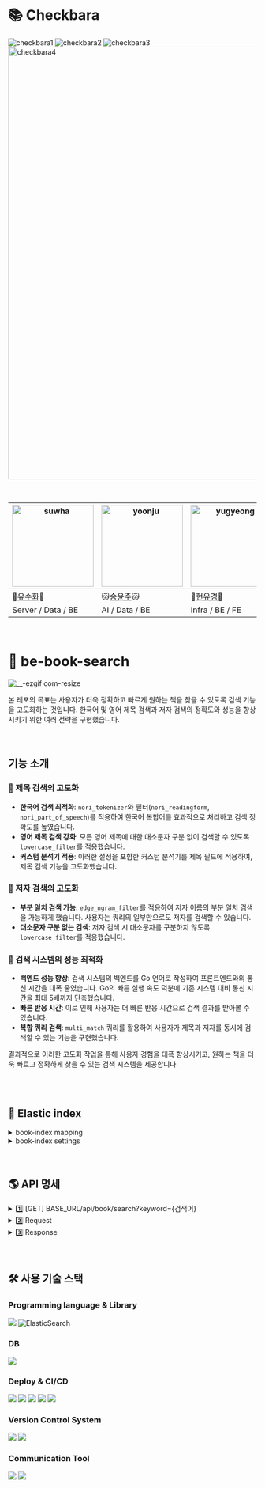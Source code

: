 # 📚 Checkbara
![checkbara1](https://github.com/COFFEE-BARA/be-library-stock/assets/72396865/5a3da8b6-009d-40f5-a3f8-a1561df83631)
![checkbara2](https://github.com/COFFEE-BARA/be-library-stock/assets/72396865/eeef4f87-fb54-471b-bbba-2f9fac767823)
![checkbara3](https://github.com/COFFEE-BARA/be-library-stock/assets/72396865/3a8da5c0-19ee-4251-9161-96a835ce0b3f)
<img width="875" alt="checkbara4" src="https://github.com/COFFEE-BARA/be-library-stock/assets/72396865/fe97f585-7be6-4810-bc0a-f3c331ce9c39">

<br/>

| <img width="165" alt="suwha" src="https://github.com/COFFEE-BARA/be-bookstore-stock/assets/72396865/19e01fac-5384-4ec7-98f1-9e1e613429b4"> | <img width="165" alt="yoonju" src="https://github.com/COFFEE-BARA/be-bookstore-stock/assets/72396865/fb0a14c6-2d02-4105-962e-4565663817cc"> | <img width="165" alt="yugyeong" src="https://github.com/COFFEE-BARA/be-bookstore-stock/assets/72396865/90b7268d-92e5-43d1-9da8-ae48afd9e8c1"> | <img width="165" alt="dayeon" src="https://github.com/COFFEE-BARA/be-bookstore-stock/assets/72396865/f19e65e6-0856-4b6a-a355-993ce83ddcb7"> |
| --- | --- | --- | --- |
| 🐼[유수화](https://github.com/YuSuhwa-ve)🐼 | 🐱[송윤주](https://github.com/raminicano)🐱 | 🐶[현유경](https://github.com/yugyeongh)🐶 | 🐤[양다연](https://github.com/dayeon1201)🐤 |
| Server / Data / BE | AI / Data / BE | Infra / BE / FE | BE / FE |

<br/>


# 🔎 be-book-search
![__-ezgif com-resize](https://github.com/COFFEE-BARA/crawler-kyobo-isbn/assets/65851554/699d09a6-8691-4ca0-bab5-575340a3c34d)

본 레포의 목표는 사용자가 더욱 정확하고 빠르게 원하는 책을 찾을 수 있도록 검색 기능을 고도화하는 것입니다. 한국어 및 영어 제목 검색과 저자 검색의 정확도와 성능을 향상시키기 위한 여러 전략을 구현했습니다.
<br/>
<br>
<br>

## 기능 소개
### 📕 제목 검색의 고도화

- **한국어 검색 최적화**: `nori_tokenizer`와 필터(`nori_readingform`, `nori_part_of_speech`)를 적용하여 한국어 복합어를 효과적으로 처리하고 검색 정확도를 높였습니다.
- **영어 제목 검색 강화**: 모든 영어 제목에 대한 대소문자 구분 없이 검색할 수 있도록 `lowercase_filter`를 적용했습니다.
- **커스텀 분석기 적용**: 이러한 설정을 포함한 커스텀 분석기를 제목 필드에 적용하여, 제목 검색 기능을 고도화했습니다.

### 📙 저자 검색의 고도화

- **부분 일치 검색 가능**: `edge_ngram_filter`를 적용하여 저자 이름의 부분 일치 검색을 가능하게 했습니다. 사용자는 쿼리의 일부만으로도 저자를 검색할 수 있습니다.
- **대소문자 구분 없는 검색**: 저자 검색 시 대소문자를 구분하지 않도록 `lowercase_filter`를 적용했습니다.

### 📗 검색 시스템의 성능 최적화

- **백엔드 성능 향상**: 검색 시스템의 백엔드를 Go 언어로 작성하여 프론트엔드와의 통신 시간을 대폭 줄였습니다. Go의 빠른 실행 속도 덕분에 기존 시스템 대비 통신 시간을 최대 5배까지 단축했습니다.
- **빠른 반응 시간**: 이로 인해 사용자는 더 빠른 반응 시간으로 검색 결과를 받아볼 수 있습니다.
- **복합 쿼리 검색**: `multi_match` 쿼리를 활용하여 사용자가 제목과 저자를 동시에 검색할 수 있는 기능을 구현했습니다.

결과적으로 이러한 고도화 작업을 통해 사용자 경험을 대폭 향상시키고, 원하는 책을 더욱 빠르고 정확하게 찾을 수 있는 검색 시스템을 제공합니다.


<br/>
<br/>


## 📝 Elastic index
<details>
<summary>book-index mapping</summary>
<div markdown="1">

```
// book-index mapping

{
  "mappings": {
    "properties": {
      "Author": {
        "type": "text",
        "fields": {
          "keyword": {
            "type": "text",
            "analyzer": "author_analyzer"
          },
          "partial": {
            "type": "text",
            "analyzer": "edge_ngram_analyzer"
          }
        }
      },
      "DetailCategory": {
        "type": "keyword"
      },
      "ISBN": {
        "type": "keyword"
      },
      "ImageURL": {
        "type": "keyword"
      },
      "IndexContent": {
        "type": "text"
      },
      "Introduction": {
        "type": "text"
      },
      "MiddleCategory": {
        "type": "keyword"
      },
      "Price": {
        "type": "integer"
      },
      "PubDate": {
        "type": "date",
        "format": "yyyy-MM-dd"
      },
      "Publisher": {
        "type": "keyword"
      },
      "PublisherReview": {
        "type": "text"
      },
      "PurchaseURL": {
        "type": "keyword"
      },
      "Search": {
        "type": "text"
      },
      "Title": {
        "type": "text",
        "analyzer": "title_analyzer"
      },
      "Vector": {
        "type": "dense_vector",
        "dims": 768,
        "index": true,
        "similarity": "cosine"
      },
      "document": {
        "type": "object"
      },
      "id": {
        "type": "text",
        "fields": {
          "keyword": {
            "type": "keyword",
            "ignore_above": 256
          }
        }
      },
      "index": {
        "type": "text",
        "fields": {
          "keyword": {
            "type": "keyword",
            "ignore_above": 256
          }
        }
      },
      "pipeline": {
        "type": "text",
        "fields": {
          "keyword": {
            "type": "keyword",
            "ignore_above": 256
          }
        }
      }
    }
  }
}

```

</div>
</details>

<details>
<summary> book-index settings </summary>
<div markdown="1">

```
//book -index settings
{
  "settings": {
    "index": {
      "routing": {
        "allocation": {
          "include": {
            "_tier_preference": "data_content"
          }
        }
      },
      "number_of_shards": "1",
      "provided_name": "book-index",
      "creation_date": "1708182319595",
      "analysis": {
        "filter": {
          "lowercase_filter": {
            "type": "lowercase"
          },
          "edge_ngram_filter": {
            "type": "edge_ngram",
            "min_gram": "1",
            "max_gram": "10"
          }
        },
        "analyzer": {
          "edge_ngram_analyzer": {
            "filter": [
              "edge_ngram_filter",
              "lowercase_filter"
            ],
            "type": "custom",
            "tokenizer": "nori_tokenizer_mine"
          },
          "author_analyzer": {
            "filter": [
              "lowercase_filter"
            ],
            "type": "custom",
            "tokenizer": "keyword"
          },
          "title_analyzer": {
            "filter": [
              "nori_readingform",
              "lowercase_filter",
              "nori_part_of_speech"
            ],
            "type": "custom",
            "tokenizer": "nori_tokenizer_mine"
          }
        },
        "tokenizer": {
          "nori_tokenizer_mine": {
            "type": "nori_tokenizer",
            "decompound_mode": "mixed"
          }
        }
      },
      "number_of_replicas": "2",
      "uuid": "okUbOg_pTJKVG2WO7e3rYQ",
      "version": {
        "created": "8500003"
      }
    }
  },
  "defaults": {
    "index": {
      "flush_after_merge": "512mb",
      "time_series": {
        "end_time": "9999-12-31T23:59:59.999Z",
        "start_time": "-9999-01-01T00:00:00Z",
        "es87tsdb_codec": {
          "enabled": "true"
        }
      },
      "final_pipeline": "_none",
      "max_inner_result_window": "100",
      "unassigned": {
        "node_left": {
          "delayed_timeout": "1m"
        }
      },
      "max_terms_count": "65536",
      "rollup": {
        "source": {
          "name": "",
          "uuid": ""
        }
      },
      "lifecycle": {
        "prefer_ilm": "true",
        "rollover_alias": "",
        "origination_date": "-1",
        "name": "",
        "parse_origination_date": "false",
        "step": {
          "wait_time_threshold": "12h"
        },
        "indexing_complete": "false"
      },
      "mode": "standard",
      "routing_partition_size": "1",
      "force_memory_term_dictionary": "false",
      "max_docvalue_fields_search": "100",
      "merge": {
        "scheduler": {
          "max_thread_count": "1",
          "auto_throttle": "true",
          "max_merge_count": "6"
        },
        "policy": {
          "merge_factor": "32",
          "floor_segment": "2mb",
          "max_merge_at_once_explicit": "30",
          "max_merge_at_once": "10",
          "max_merged_segment": "0b",
          "expunge_deletes_allowed": "10.0",
          "segments_per_tier": "10.0",
          "type": "UNSET",
          "deletes_pct_allowed": "20.0"
        }
      },
      "max_refresh_listeners": "1000",
      "max_regex_length": "1000",
      "load_fixed_bitset_filters_eagerly": "true",
      "number_of_routing_shards": "1",
      "write": {
        "wait_for_active_shards": "1"
      },
      "verified_before_close": "false",
      "mapping": {
        "coerce": "false",
        "nested_fields": {
          "limit": "50"
        },
        "depth": {
          "limit": "20"
        },
        "field_name_length": {
          "limit": "9223372036854775807"
        },
        "total_fields": {
          "limit": "1000"
        },
        "nested_objects": {
          "limit": "10000"
        },
        "ignore_malformed": "false",
        "dimension_fields": {
          "limit": "21"
        }
      },
      "source_only": "false",
      "soft_deletes": {
        "enabled": "true",
        "retention": {
          "operations": "0"
        },
        "retention_lease": {
          "period": "12h"
        }
      },
      "max_script_fields": "32",
      "query": {
        "default_field": [
          "*"
        ],
        "parse": {
          "allow_unmapped_fields": "true"
        }
      },
      "format": "0",
      "frozen": "false",
      "sort": {
        "missing": [],
        "mode": [],
        "field": [],
        "order": []
      },
      "priority": "1",
      "routing_path": [],
      "version": {
        "compatibility": "8500003"
      },
      "codec": "default",
      "max_rescore_window": "10000",
      "bloom_filter_for_id_field": {
        "enabled": "true"
      },
      "max_adjacency_matrix_filters": "100",
      "analyze": {
        "max_token_count": "10000"
      },
      "gc_deletes": "60s",
      "top_metrics_max_size": "10",
      "optimize_auto_generated_id": "true",
      "max_ngram_diff": "1",
      "hidden": "false",
      "translog": {
        "flush_threshold_age": "1m",
        "generation_threshold_size": "64mb",
        "flush_threshold_size": "10gb",
        "sync_interval": "5s",
        "retention": {
          "size": "-1",
          "age": "-1"
        },
        "durability": "REQUEST"
      },
      "auto_expand_replicas": "false",
      "fast_refresh": "false",
      "recovery": {
        "type": ""
      },
      "requests": {
        "cache": {
          "enable": "true"
        }
      },
      "data_path": "",
      "highlight": {
        "max_analyzed_offset": "1000000",
        "weight_matches_mode": {
          "enabled": "true"
        }
      },
      "look_back_time": "2h",
      "routing": {
        "rebalance": {
          "enable": "all"
        },
        "allocation": {
          "disk": {
            "watermark": {
              "ignore": "false"
            }
          },
          "enable": "all",
          "total_shards_per_node": "-1"
        }
      },
      "search": {
        "slowlog": {
          "level": "TRACE",
          "threshold": {
            "fetch": {
              "warn": "-1",
              "trace": "-1",
              "debug": "-1",
              "info": "-1"
            },
            "query": {
              "warn": "-1",
              "trace": "-1",
              "debug": "-1",
              "info": "-1"
            }
          }
        },
        "idle": {
          "after": "30s"
        },
        "throttled": "false"
      },
      "fielddata": {
        "cache": "node"
      },
      "look_ahead_time": "2h",
      "default_pipeline": "_none",
      "max_slices_per_scroll": "1024",
      "shard": {
        "check_on_startup": "false"
      },
      "xpack": {
        "watcher": {
          "template": {
            "version": ""
          }
        },
        "version": "",
        "ccr": {
          "following_index": "false"
        }
      },
      "percolator": {
        "map_unmapped_fields_as_text": "false"
      },
      "allocation": {
        "max_retries": "5",
        "existing_shards_allocator": "gateway_allocator"
      },
      "refresh_interval": "1s",
      "indexing": {
        "slowlog": {
          "reformat": "true",
          "threshold": {
            "index": {
              "warn": "-1",
              "trace": "-1",
              "debug": "-1",
              "info": "-1"
            }
          },
          "source": "1000",
          "level": "TRACE"
        }
      },
      "compound_format": "1gb",
      "blocks": {
        "metadata": "false",
        "read": "false",
        "read_only_allow_delete": "false",
        "read_only": "false",
        "write": "false"
      },
      "max_result_window": "10000",
      "store": {
        "stats_refresh_interval": "10s",
        "type": "",
        "fs": {
          "fs_lock": "native"
        },
        "preload": [],
        "snapshot": {
          "snapshot_name": "",
          "index_uuid": "",
          "cache": {
            "prewarm": {
              "enabled": "true"
            },
            "enabled": "true",
            "excluded_file_types": []
          },
          "repository_uuid": "",
          "uncached_chunk_size": "-1b",
          "delete_searchable_snapshot": "false",
          "index_name": "",
          "partial": "false",
          "blob_cache": {
            "metadata_files": {
              "max_length": "64kb"
            }
          },
          "repository_name": "",
          "snapshot_uuid": ""
        }
      },
      "queries": {
        "cache": {
          "enabled": "true"
        }
      },
      "shard_limit": {
        "group": "normal"
      },
      "warmer": {
        "enabled": "true"
      },
      "downsample": {
        "origin": {
          "name": "",
          "uuid": ""
        },
        "source": {
          "name": "",
          "uuid": ""
        },
        "status": "unknown"
      },
      "override_write_load_forecast": "0.0",
      "max_shingle_diff": "3",
      "query_string": {
        "lenient": "false"
      }
    }
  }
}

```

</div>
</details>


<br/>
<br/>


## 🌎 API 명세

<details><summary> 1️⃣ [GET] BASE_URL/api/book/search?keyword={검색어}
</summary>

: 유저가 검색어를 입력하면 스코어 내림차순으로 책 리스트를 반환한다.


</details>

<details><summary> 2️⃣ Request </summary>

- **☝🏻Request Header**
    
    ```
    Content-Type: application/json
    
    ```
    
- **✌🏻Request Query**
    
    
    | Name | Type | Description | Required |
    | --- | --- | --- | --- |
    | keyword={검색어} | String | 검색할 책 | Required |
    

    
</details>

<details><summary> 3️⃣ Response </summary>

- **☝🏻성공**
    
    
    | Name | Type | Description |
    | --- | --- | --- |
    | code | Integer | 상태 코드 |
    | message | String | 상태 메시지 |
    | data | List | 상태 코드 |
    | - recommendedBookList | List | ai가 추천하는 책, list는 추천순으로 정렬됨. |
    | -- isbn | Long | 책의 13자리 isbn |
    | -- title | String | 책이름 |
    | -- author | String | 책 저자(들) |
    | -- image | String | 책 표지 이미지 url |
    | -- price | Long | 책의 가격(재고검색을 위해 필요) |
    

  ```
   {
    "code": 200,
    "message": "검색 결과를 가져오는데 성공했습니다.",
		"data": {
			 "bookList" :[
								{
										"isbn" : 9791140708116,
										"title" : "아는 만큼 보이는 백엔드 개발 (한 권으로 보는 백엔드 로드맵과 커리어 가이드)",
										"author" : ["정우현", "이인", "김보인"],
										"image" : "https://shopping-phinf.pstatic.net/main_4519670/45196700648.20240114070834.jpg",
										"price" : 490000,
								},
								{
										"isbn" : 9791140708116,
										"title" : "아는 만큼 보이는 백엔드 개발 (한 권으로 보는 백엔드 로드맵과 커리어 가이드)",
										"author" : ["정우현", "이인", "김보인"],
										"image" : "https://shopping-phinf.pstatic.net/main_4519670/45196700648.20240114070834.jpg",
										"price" : 490000,
								
								},
								{
										"isbn" : 9791140708116,
										"title" : "아는 만큼 보이는 백엔드 개발 (한 권으로 보는 백엔드 로드맵과 커리어 가이드)",
										"author" : ["정우현", "이인", "김보인"],
										"image" : "https://shopping-phinf.pstatic.net/main_4519670/45196700648.20240114070834.jpg",
										"price" : 490000,
								},
								
					   ] 
		    }
     }  

  ```
    
- **✌🏻실패**
    - 필요한 값이 없는 경우
        
        ```
        {
            "code": 400,
            "message": "keyword가 없습니다.",
            "data": null
        }
        
        ```
        
    - 서버에러
        
        ```
        {
            "code": 500,
            "message": "서버 에러",
            "data": null
        }
        
        ```
        

</details>

<br/>
<br/>

## 🛠️ 사용 기술 스택
### Programming language & Library

<img src="https://img.shields.io/badge/go-00ADD8?style=for-the-badge&logo=go&logoColor=white"/> ![ElasticSearch](https://img.shields.io/badge/-ElasticSearch-005571?style=for-the-badge&logo=elasticsearch)


### DB

<img src="https://img.shields.io/badge/elastic-005571?style=for-the-badge&logo=elastic&logoColor=white">


### Deploy & CI/CD

<img src="https://img.shields.io/badge/lambda-FF9900?style=for-the-badge&logo=awslambda&logoColor=white"/>  <img src="https://img.shields.io/badge/docker-2496ED?style=for-the-badge&logo=docker&logoColor=white"> <img src="https://img.shields.io/badge/ecr-FC4C02?style=for-the-badge&logo=ecr&logoColor=white"> <img src="https://img.shields.io/badge/codebuild-68A51C?style=for-the-badge&logo=codebuild&logoColor=white"> <img src="https://img.shields.io/badge/codepipeline-527FFF?style=for-the-badge&logo=codepipeline&logoColor=white">

### Version Control System

<img src="https://img.shields.io/badge/github-181717?style=for-the-badge&logo=github&logoColor=white"> <img src="https://img.shields.io/badge/git-F05032?style=for-the-badge&logo=git&logoColor=white">

### Communication Tool

<img src="https://img.shields.io/badge/slack-4A154B?style=for-the-badge&logo=slack&logoColor=white"> <img src="https://img.shields.io/badge/notion-000000?style=for-the-badge&logo=notion&logoColor=white">

<br/>
<br/>

